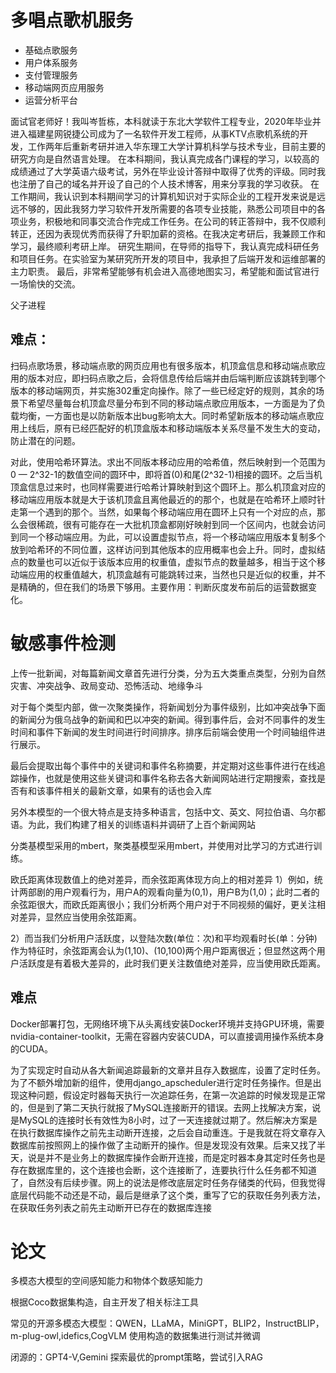# 多唱点歌机服务
* 基础点歌服务
* 用户体系服务
* 支付管理服务
* 移动端网页应用服务
* 运营分析平台

面试官老师好！我叫岑哲栋，本科就读于东北大学软件工程专业，2020年毕业并进入福建星网锐捷公司成为了一名软件开发工程师，从事KTV点歌机系统的开发，工作两年后重新考研并进入华东理工大学计算机科学与技术专业，目前主要的研究方向是自然语言处理。
在本科期间，我认真完成各门课程的学习，以较高的成绩通过了大学英语六级考试，另外在毕业设计答辩中取得了优秀的评级。同时我也注册了自己的域名并开设了自己的个人技术博客，用来分享我的学习收获。
在工作期间，我认识到本科期间学习的计算机知识对于实际企业的工程开发来说是远远不够的，因此我努力学习软件开发所需要的各项专业技能，熟悉公司项目中的各项业务，积极地和同事交流合作完成工作任务。在公司的转正答辩中，我不仅顺利转正，还因为表现优秀而获得了升职加薪的资格。在我决定考研后，我兼顾工作和学习，最终顺利考研上岸。
研究生期间，在导师的指导下，我认真完成科研任务和项目任务。在实验室为某研究所开发的项目中，我承担了后端开发和运维部署的主力职责。
最后，非常希望能够有机会进入高德地图实习，希望能和面试官进行一场愉快的交流。

父子进程
## 难点：
扫码点歌场景，移动端点歌的网页应用也有很多版本，机顶盒信息和移动端点歌应用的版本对应，即扫码点歌之后，会将信息传给后端并由后端判断应该跳转到哪个版本的移动端网页，并实施302重定向操作。除了一些已经定好的规则，其余的场景下希望尽量每台机顶盒尽量分布到不同的移动端点歌应用版本，一方面是为了负载均衡，一方面也是以防新版本出bug影响太大。同时希望新版本的移动端点歌应用上线后，原有已经匹配好的机顶盒版本和移动端版本关系尽量不发生大的变动，防止潜在的问题。

对此，使用哈希环算法。求出不同版本移动应用的哈希值，然后映射到一个范围为0 — 2^32-1的数值空间的圆环中，即将首(0)和尾(2^32-1)相接的圆环。之后当机顶盒信息过来时，也同样需要进行哈希计算映射到这个圆环上。那么机顶盒对应的移动端应用版本就是大于该机顶盒且离他最近的的那个，也就是在哈希环上顺时针走第一个遇到的那个。当然，如果每个移动端应用在圆环上只有一个对应的点，那么会很稀疏，很有可能存在一大批机顶盒都刚好映射到同一个区间内，也就会访问到同一个移动端应用。为此，可以设置虚拟节点，将一个移动端应用版本复制多个放到哈希环的不同位置，这样访问到其他版本的应用概率也会上升。同时，虚拟结点的数量也可以近似于该版本应用的权重值，虚拟节点的数量越多，相当于这个移动端应用的权重值越大，机顶盒越有可能跳转过来，当然也只是近似的权重，并不是精确的，但在我们的场景下够用。主要作用：判断灰度发布前后的运营数据变化。


# 敏感事件检测
上传一批新闻，对每篇新闻文章首先进行分类，分为五大类重点类型，分别为自然灾害、冲突战争、政局变动、恐怖活动、地缘争斗

对于每个类型内部，做一次聚类操作，将新闻划分为事件级别，比如冲突战争下面的新闻分为俄乌战争的新闻和巴以冲突的新闻。得到事件后，会对不同事件的发生时间和事件下新闻的发生时间进行时间排序。排序后前端会使用一个时间轴组件进行展示。

最后会提取出每个事件中的关键词和事件名称摘要，并定期对这些事件进行在线追踪操作，也就是使用这些关键词和事件名称去各大新闻网站进行定期搜索，查找是否有和该事件相关的最新文章，如果有的话也会入库

另外本模型的一个很大特点是支持多种语言，包括中文、英文、阿拉伯语、乌尔都语。为此，我们构建了相关的训练语料并调研了上百个新闻网站

分类基模型采用的mbert，聚类基模型采用mbert，并使用对比学习的方式进行训练。

欧氏距离体现数值上的绝对差异，而余弦距离体现方向上的相对差异
1）例如，统计两部剧的用户观看行为，用户A的观看向量为(0,1)，用户B为(1,0)；此时二者的余弦距很大，而欧氏距离很小；我们分析两个用户对于不同视频的偏好，更关注相对差异，显然应当使用余弦距离。

2）而当我们分析用户活跃度，以登陆次数(单位：次)和平均观看时长(单：分钟)作为特征时，余弦距离会认为(1,10)、(10,100)两个用户距离很近；但显然这两个用户活跃度是有着极大差异的，此时我们更关注数值绝对差异，应当使用欧氏距离。

## 难点
Docker部署打包，无网络环境下从头离线安装Docker环境并支持GPU环境，需要nvidia-container-toolkit，无需在容器内安装CUDA，可以直接调用操作系统本身的CUDA。

为了实现定时自动从各大新闻追踪最新的文章并且存入数据库，设置了定时任务。为了不额外增加新的组件，使用django_apscheduler进行定时任务操作。但是出现这种问题，假设定时器每天执行一次追踪任务，在第一次追踪的时候发现是正常的，但是到了第二天执行就报了MySQL连接断开的错误。去网上找解决方案，说是MySQL的连接时长有效性为8小时，过了一天连接就过期了。然后解决方案是在执行数据库操作之前先主动断开连接，之后会自动重连。于是我就在将文章存入数据库前按照网上的操作做了主动断开的操作。但是发现没有效果。后来又找了半天，说是并不是业务上的数据库操作会断开连接，而是定时器本身其定时任务也是存在数据库里的，这个连接也会断，这个连接断了，连要执行什么任务都不知道了，自然没有后续步骤。网上的说法是修改底层定时任务存储类的代码，但我觉得底层代码能不动还是不动，最后是继承了这个类，重写了它的获取任务列表方法，在获取任务列表之前先主动断开已存在的数据库连接

# 论文
多模态大模型的空间感知能力和物体个数感知能力

根据Coco数据集构造，自主开发了相关标注工具

常见的开源多模态大模型：QWEN，LLaMA，MiniGPT，BLIP2，InstructBLIP，m-plug-owl,idefics,CogVLM
使用构造的数据集进行测试并微调

闭源的：GPT4-V,Gemini
探索最优的prompt策略，尝试引入RAG